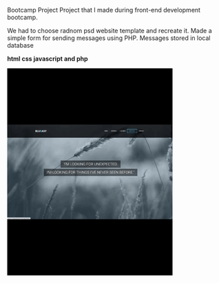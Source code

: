 Bootcamp Project
Project that I made during front-end development bootcamp.

We had to choose radnom psd website template and recreate it.
Made a simple form for sending messages using PHP.
Messages stored in local database

**html css javascript and php**

![](giphy.gif)
